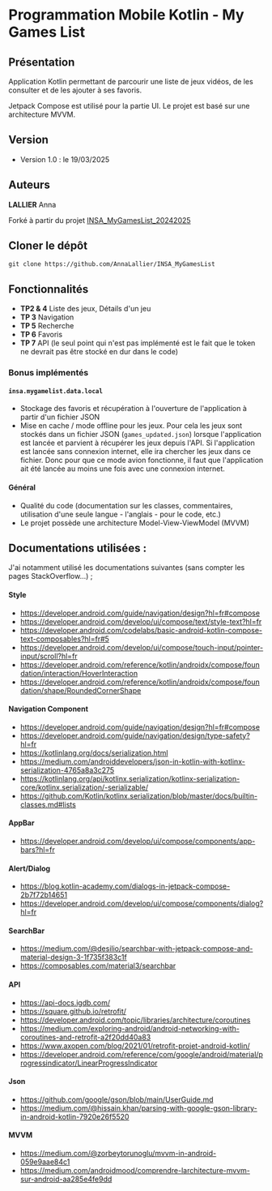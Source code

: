 # Programmation Mobile Kotlin - My Games List

## Présentation

Application Kotlin permettant de parcourir une liste de jeux vidéos, de les consulter et de les ajouter à ses favoris.

Jetpack Compose est utilisé pour la partie UI. Le projet est basé sur une architecture MVVM.

## Version

- Version 1.0 : le 19/03/2025

## Auteurs
**LALLIER** Anna

Forké à partir du projet [INSA_MyGamesList_20242025](https://github.com/Adjizan/INSA_MyGamesList_20242025)

## Cloner le dépôt

    git clone https://github.com/AnnaLallier/INSA_MyGamesList

## Fonctionnalités

- **TP2 & 4** Liste des jeux, Détails d'un jeu
- **TP 3** Navigation
- **TP 5** Recherche
- **TP 6** Favoris
- **TP 7** API (le seul point qui n'est pas implémenté est le fait que le token ne devrait pas être stocké en dur dans le code)

### Bonus implémentés

#### `insa.mygamelist.data.local`
- Stockage des favoris et récupération à l'ouverture de l'application à partir d'un fichier JSON
- Mise en cache / mode offline pour les jeux. Pour cela les jeux sont stockés dans un fichier JSON (`games_updated.json`) lorsque l'application est lancée et parvient à récupérer les jeux depuis l'API. Si l'application est lancée sans connexion internet, elle ira chercher les jeux dans ce fichier. Donc pour que ce mode avion fonctionne, il faut que l'application ait été lancée au moins une fois avec une connexion internet.

#### Général

- Qualité du code (documentation sur les classes, commentaires, utilisation d'une seule langue - l'anglais - pour le code, etc.)
- Le projet possède une architecture Model-View-ViewModel (MVVM)

## Documentations utilisées :

J'ai notamment utilisé les documentations suivantes (sans compter les pages StackOverflow...) ;


#### Style
- https://developer.android.com/guide/navigation/design?hl=fr#compose
- https://developer.android.com/develop/ui/compose/text/style-text?hl=fr
- https://developer.android.com/codelabs/basic-android-kotlin-compose-text-composables?hl=fr#5
- https://developer.android.com/develop/ui/compose/touch-input/pointer-input/scroll?hl=fr
- https://developer.android.com/reference/kotlin/androidx/compose/foundation/interaction/HoverInteraction
- https://developer.android.com/reference/kotlin/androidx/compose/foundation/shape/RoundedCornerShape

#### Navigation Component
- https://developer.android.com/guide/navigation/design?hl=fr#compose
- https://developer.android.com/guide/navigation/design/type-safety?hl=fr
- https://kotlinlang.org/docs/serialization.html
- https://medium.com/androiddevelopers/json-in-kotlin-with-kotlinx-serialization-4765a8a3c275
- https://kotlinlang.org/api/kotlinx.serialization/kotlinx-serialization-core/kotlinx.serialization/-serializable/
- https://github.com/Kotlin/kotlinx.serialization/blob/master/docs/builtin-classes.md#lists

#### AppBar
- https://developer.android.com/develop/ui/compose/components/app-bars?hl=fr

#### Alert/Dialog

- https://blog.kotlin-academy.com/dialogs-in-jetpack-compose-2b7f72b14651
- https://developer.android.com/develop/ui/compose/components/dialog?hl=fr


#### SearchBar
- https://medium.com/@desilio/searchbar-with-jetpack-compose-and-material-design-3-1f735f383c1f
- https://composables.com/material3/searchbar


#### API
- https://api-docs.igdb.com/
- https://square.github.io/retrofit/
- https://developer.android.com/topic/libraries/architecture/coroutines
- https://medium.com/exploring-android/android-networking-with-coroutines-and-retrofit-a2f20dd40a83
- https://www.axopen.com/blog/2021/01/retrofit-projet-android-kotlin/
- https://developer.android.com/reference/com/google/android/material/progressindicator/LinearProgressIndicator

#### Json
-  https://github.com/google/gson/blob/main/UserGuide.md
-  https://medium.com/@hissain.khan/parsing-with-google-gson-library-in-android-kotlin-7920e26f5520

#### MVVM
- https://medium.com/@zorbeytorunoglu/mvvm-in-android-059e9aae84c1
- https://medium.com/androidmood/comprendre-larchitecture-mvvm-sur-android-aa285e4fe9dd